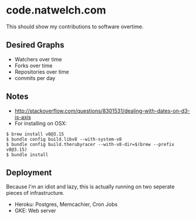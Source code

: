 # code.natwelch.com

This should show my contributions to software overtime.

## Desired Graphs

 * Watchers over time
 * Forks over time
 * Repositories over time
 * commits per day

## Notes

 * http://stackoverflow.com/questions/8301531/dealing-with-dates-on-d3-js-axis
 * For installing on OSX:

```
$ brew install v8@3.15
$ bundle config build.libv8 --with-system-v8
$ bundle config build.therubyracer --with-v8-dir=$(brew --prefix v8@3.15)
$ bundle install
```

## Deployment

Because I'm an idiot and lazy, this is actually running on two seperate pieces of infrastructure.

 - Heroku: Postgres, Memcachier, Cron Jobs
 - GKE: Web server
